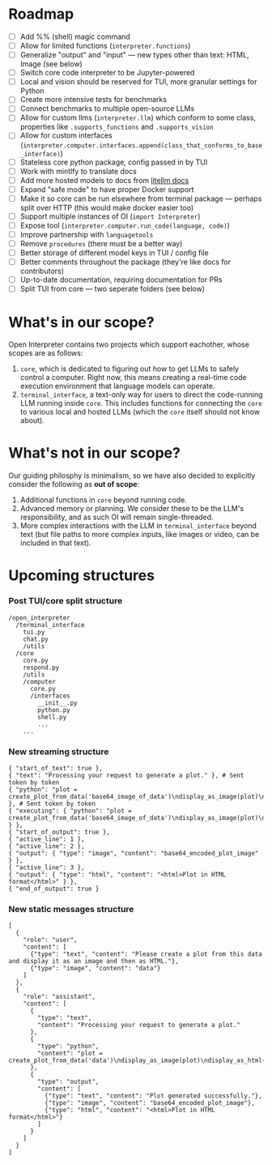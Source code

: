 # Roadmap

- [ ] Add %% (shell) magic command
- [ ] Allow for limited functions (`interpreter.functions`)
- [ ] Generalize "output" and "input" — new types other than text: HTML, Image (see below)
- [ ] Switch core code interpreter to be Jupyter-powered
- [ ] Local and vision should be reserved for TUI, more granular settings for Python
- [ ] Create more intensive tests for benchmarks
- [ ] Connect benchmarks to multiple open-source LLMs
- [ ] Allow for custom llms (`interpreter.llm`) which conform to some class, properties like `.supports_functions` and `.supports_vision`
- [ ] Allow for custom interfaces (`interpreter.computer.interfaces.append(class_that_conforms_to_base_interface)`)
- [ ] Stateless core python package, config passed in by TUI
- [ ] Work with mintlfy to translate docs
- [ ] Add more hosted models to docs from [litellm docs](https://docs.litellm.ai/docs/)
- [ ] Expand "safe mode" to have proper Docker support
- [ ] Make it so core can be run elsewhere from terminal package — perhaps split over HTTP (this would make docker easier too)
- [ ] Support multiple instances of OI (`import Interpreter`)
- [ ] Expose tool (`interpreter.computer.run_code(language, code)`)
- [ ] Improve partnership with `languagetools`
- [ ] Remove `procedures` (there must be a better way)
- [ ] Better storage of different model keys in TUI / config file
- [ ] Better comments throughout the package (they're like docs for contributors)
- [ ] Up-to-date documentation, requiring documentation for PRs
- [ ] Split TUI from core — two seperate folders (see below)

# What's in our scope?

Open Interpreter contains two projects which support eachother, whose scopes are as follows:

1. `core`, which is dedicated to figuring out how to get LLMs to safely control a computer. Right now, this means creating a real-time code execution environment that language models can operate.
2. `terminal_interface`, a text-only way for users to direct the code-running LLM running inside `core`. This includes functions for connecting the `core` to various local and hosted LLMs (which the `core` itself should not know about).

# What's not in our scope?

Our guiding philosphy is minimalism, so we have also decided to explicitly consider the following as **out of scope**:

1. Additional functions in `core` beyond running code.
2. Advanced memory or planning. We consider these to be the LLM's responsibility, and as such OI will remain single-threaded.
3. More complex interactions with the LLM in `terminal_interface` beyond text (but file paths to more complex inputs, like images or video, can be included in that text).

# Upcoming structures

### Post TUI/core split structure

```
/open_interpreter
  /terminal_interface
    tui.py
    chat.py
    /utils
  /core
    core.py
    respond.py
    /utils
    /computer
      core.py
      /interfaces
        __init__.py
        python.py
        shell.py
        ...
    ...
```

### New streaming structure

```
{ "start_of_text": true },
{ "text": "Processing your request to generate a plot." }, # Sent token by token
{ "python": "plot = create_plot_from_data('base64_image_of_data')\ndisplay_as_image(plot)\ndisplay_as_html(plot)" }, # Sent token by token
{ "executing": { "python": "plot = create_plot_from_data('base64_image_of_data')\ndisplay_as_image(plot)\ndisplay_as_html(plot)" } },
{ "start_of_output": true },
{ "active_line": 1 },
{ "active_line": 2 },
{ "output": { "type": "image", "content": "base64_encoded_plot_image" } },
{ "active_line": 3 },
{ "output": { "type": "html", "content": "<html>Plot in HTML format</html>" } },
{ "end_of_output": true }
```

### New static messages structure

```
[
  {
    "role": "user",
    "content": [
      {"type": "text", "content": "Please create a plot from this data and display it as an image and then as HTML."},
      {"type": "image", "content": "data"}
    ]
  },
  {
    "role": "assistant",
    "content": [
      {
        "type": "text", 
        "content": "Processing your request to generate a plot."
      },
      {
        "type": "python",
        "content": "plot = create_plot_from_data('data')\ndisplay_as_image(plot)\ndisplay_as_html(plot)"
      },
      {
        "type": "output",
        "content": [
          {"type": "text", "content": "Plot generated successfully."},
          {"type": "image", "content": "base64_encoded_plot_image"},
          {"type": "html", "content": "<html>Plot in HTML format</html>"}
        ]
      }
    ]
  }
]
```
